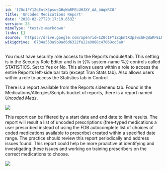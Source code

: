 ```yaml
---
id: '1Z0c1FY1ZqEntX3pswcGHqWaRPELUHJXY_AA_bWqkRC0'
title: 'Uncoded Medications Report'
date: '2020-02-27T20:17:19.653Z'
version: 25
mimeType: 'text/x-markdown'
links: []
source: 'https://drive.google.com/open?id=1Z0c1FY1ZqEntX3pswcGHqWaRPELUHJXY_AA_bWqkRC0'
wikigdrive: '6734a553a9b9ad6d6322fa22a9088c47069cc5a0'
---
```

You must have security role access to the Reports module/tab. This setting is in the Security Role Editor and is in {{% system-name %}} controls called STATISTICS. Set to Yes or No. This allows users within a role to access the entire Reports left-side bar tab (except Tran Stats tab). Also allows users within a role to access the Statistics tab in Control.

There is a report available from the Reports sidemenu tab. Found in the Medications/Allergies/Scripts bucket of reports, there is a report named *Uncoded Meds*.

![](../uncoded-medications-report.assets/ed9fd1946ca15f78a7de147f90d4d273.png)

This report can be filtered by a start date and end date to limit results. The report will result a list of uncoded prescriptions (free-typed medications a user prescribed instead of using the FDB autocomplete list of choices of coded medications available to prescribe) created within a specified date range. The practice should review this report periodically and address issues found. This report could help be more proactive at identifying and investigating these issues and working on training prescribers on the correct medications to choose.

![](../uncoded-medications-report.assets/d4e1f6bad54f02055a9ea92a15c55dbe.png)
